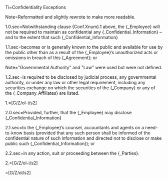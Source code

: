 Ti=Confidentiality Exceptions

Note=Reformatted and slightly rewrote to make more readable.

1.0.sec=Notwithstanding clause {Conf.Xnum}.1 above, the {_Employee} will not be required to maintain as confidential any {_Confidential_Information} – and to the extent that such {_Confidential_Information}

1.1.sec=becomes or is generally known to the public and available for use by the public other than as a result of the {_Employee}’s unauthorized acts or omissions in breach of this {_Agreement}; or

Note="Governmental Authority" and "Law" were used but were not defined.

1.2.sec=is required to be disclosed by judicial process, any governmental authority, or under any law or other legal requirement, including any securities exchange on which the securities of the {_Company} or any of the {_Company_Affiliates} are listed.

1.=[G/Z/ol-i/s2]

2.0.sec=Provided, further, that the {_Employee} may disclose {_Confidential_Information}

2.1.sec=to the {_Employee}’s counsel, accountants and agents on a need-to-know basis (provided that any such person shall be informed of the confidential nature of such information and directed not to disclose or make public such {_Confidential_Information}); or

2.2.sec=in any action, suit or proceeding between the {_Parties}.

2.=[G/Z/ol-i/s2]

=[G/Z/ol/s2]
